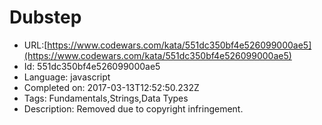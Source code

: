 # Dubstep

 - URL:[https://www.codewars.com/kata/551dc350bf4e526099000ae5](https://www.codewars.com/kata/551dc350bf4e526099000ae5)
 - Id: 551dc350bf4e526099000ae5
 - Language: javascript
 - Completed on: 2017-03-13T12:52:50.232Z
 - Tags: Fundamentals,Strings,Data Types
 - Description:
Removed due to copyright infringement.

<!---

Polycarpus works as a DJ in the best Berland nightclub, and he often uses dubstep music in his performance. Recently, he has decided to take a couple of old songs and make dubstep remixes from them.

Let's assume that a song consists of some number of words (that don't contain WUB). To make the dubstep remix of this song, Polycarpus inserts a certain number of words "WUB" before the first word of the song (the number may be zero), after the last word (the number may be zero), and between words (at least one between any pair of neighbouring words), and then the boy glues together all the words, including "WUB", in one string and plays the song at the club.

For example, a song with words "I AM X" can transform into a dubstep remix as "WUBWUBIWUBAMWUBWUBX" and cannot transform into "WUBWUBIAMWUBX".

Recently, Jonny has heard Polycarpus's new dubstep track, but since he isn't into modern music, he decided to find out what was the initial song that Polycarpus remixed. Help Jonny restore the original song.

## Input
The input consists of a single non-empty string, consisting only of uppercase English letters, the string's length doesn't exceed 200 characters

## Output
Return the words of the initial song that Polycarpus used to make a dubsteb remix. Separate the words with a space.

## Examples

```javascript
songDecoder("WUBWEWUBAREWUBWUBTHEWUBCHAMPIONSWUBMYWUBFRIENDWUB")
  // =>  WE ARE THE CHAMPIONS MY FRIEND
```
```ruby
song_decoder("WUBWEWUBAREWUBWUBTHEWUBCHAMPIONSWUBMYWUBFRIENDWUB")
  #  =>  WE ARE THE CHAMPIONS MY FRIEND
```
```haskell
songDecoder "WUBWEWUBAREWUBWUBTHEWUBCHAMPIONSWUBMYWUBFRIENDWUB"
  `shouldBe` "WE ARE THE CHAMPIONS MY FRIEND"
```
```python
song_decoder("WUBWEWUBAREWUBWUBTHEWUBCHAMPIONSWUBMYWUBFRIENDWUB")
  # =>  WE ARE THE CHAMPIONS MY FRIEND
```
```clojure
(song-decoder "WUBWEWUBAREWUBWUBTHEWUBCHAMPIONSWUBMYWUBFRIENDWUB")
  ; => WE ARE THE CHAMPIONS MY FRIEND
```
```scala
songDecoder("WUBWEWUBAREWUBWUBTHEWUBCHAMPIONSWUBMYWUBFRIENDWUB")
  // =>  WE ARE THE CHAMPIONS MY FRIEND
```
```rust
songDecoder("WUBWEWUBAREWUBWUBTHEWUBCHAMPIONSWUBMYWUBFRIENDWUB")
  // =>  WE ARE THE CHAMPIONS MY FRIEND
```

--->
